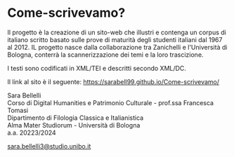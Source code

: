 # Come-scrivevamo?
Il progetto è la creazione di un sito-web che illustri e contenga un corpus di italiano scritto basato sulle prove di maturità degli studenti italiani dal 1967 al 2012.
IL progetto nasce dalla collaborazione tra Zanichelli e l'Università di Bologna, conterrà la scannerizzazione dei temi e la loro trascizione. 

I testi sono codificati in XML/TEI e descritti secondo XML/DC.

Il link al sito è il seguente:  https://sarabell99.github.io/Come-scrivevamo/ 

Sara Bellelli <br>
Corso di Digital Humanities e Patrimonio Culturale - prof.ssa Francesca Tomasi <br>
Dipartimento di Filologia Classica e Italianistica <br>
Alma Mater Studiorum - Università di Bologna <br>
a.a. 20223/2024 <br>

sara.bellelli3@studio.unibo.it
